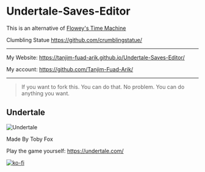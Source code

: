 # Undertale-Saves-Editor
This is an alternative of [Flowey's Time Machine](http://crumblingstatue.github.io/FloweysTimeMachine/)

Clumbling Statue https://github.com/crumblingstatue/

***

  My Website: https://tanjim-fuad-arik.github.io/Undertale-Saves-Editor/

My account: https://github.com/Tanjim-Fuad-Arik/

***

> If you want to fork this. You can do that. No problem. You can do anything you want.

## Undertale 

![Undertale](https://vignette.wikia.nocookie.net/central/images/8/86/Misc-Undertale_Kickstarter.png/revision/latest?cb=20180211235707)

Made By Toby Fox

Play the game yourself: https://undertale.com/


[![ko-fi](https://www.ko-fi.com/img/githubbutton_sm.svg)](https://ko-fi.com/S6S324CGO)
